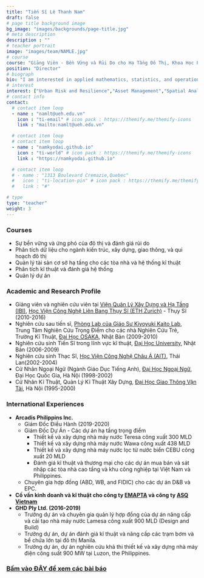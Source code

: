 ```yaml
---
title: "Tiến Sĩ Lê Thanh Nam"
draft: false
# page title background image
bg_image: "images/backgrounds/page-title.jpg"
# meta description
description : ""
# teacher portrait
image: "images/team/NAMLE.jpg"
# course
course: "Giảng Viên - Bền Vững và Rủi Do cho Hạ Tầng Đô Thị, Khoa Học Phân Tích và Xử Lý Dữ Liệu"
position: "Director"
# biograph
bio: "I am interested in applied mathematics, statistics, and operations research for optimal management and development of intervention strategies for buildings, infrastructure, and engineering systems."
# interest
interest: ["Urban Risk and Resilience","Asset Management","Spatial Analysis", "Operations Research", "Data Analytics and Machine Learning", "Project Management"]
# contact info
contact:
  # contact item loop
  - name : "namlt@ueh.edu.vn"
    icon : "ti-email" # icon pack : https://themify.me/themify-icons
    link : "mailto:namlt@ueh.edu.vn"

  # contact item loop
  # contact item loop
  - name : "namkyodai.github.io"
    icon : "ti-world" # icon pack : https://themify.me/themify-icons
    link : "https://namkyodai.github.io"

  # contact item loop
  # - name : "1313 Boulevard Cremazie,Quebec"
  #   icon : "ti-location-pin" # icon pack : https://themify.me/themify-icons
  #   link : "#"

# type
type: "teacher"
weight: 3
---
```



### Courses
* Sự bền vững và ứng phó của đô thị và đánh giá rủi do
* Phân tích dữ liệu cho ngành kiến trúc, xây dựng, giao thông, và qui hoạch đô thị
* Quản lý tài sản cơ sở hạ tầng cho các tòa nhà và hệ thống kĩ thuật
* Phân tích kĩ thuật và đánh giá hệ thống
* Quản lý dự án

### Academic and Research Profile
* Giảng viên và nghiên cứu viên tại [Viện Quản Lý Xây Dựng và Hạ Tầng (IBI)](https://ibi.ethz.ch/), [Học Viện Công Nghệ Liên Bang Thụy Sĩ (ETH Zurich)](https://ethz.ch/en.html) - Thụy Sĩ (2010-2016)
* Nghiên cứu sau tiến sĩ, [Phòng Lab của Giáo Sư Kiyoyuki Kaito Lab](http://www.infra-assetmetrics.com/), Trung Tâm Nghiên Cứu Trọng Điểm cho các nhà Nghiên Cứu Trẻ, Trường Kĩ Thuật, [Đại Học OSAKA](https://www.osaka-u.ac.jp/), Nhật Bản (2009-2010)
* Nghiên cứu sinh Tiến Sĩ trong lĩnh vực kĩ thuật, [Đại Học University](https://www.kyoto-u.ac.jp/en), Nhật Bản (2006-2009)
* Nghiên cứu sinh Thạc Sĩ, [Học Viện Công Nghệ Châu Á (AIT)](https://www.ait.ac.th/), Thái Lan(2002-2004)
* Cử Nhân Ngoại Ngữ (Ngành Giáo Dục Tiếng Anh), [Đại Học Ngoại Ngữ](http://en.ulis.vnu.edu.vn/), Đại Học Quốc Gia, Hà Nội (1998-2002)
* Cử Nhân Kĩ Thuật, Quản Lý Kĩ Thuật Xây Dựng, [Đại Học Giao Thông Vận Tải](http://en.utc.edu.vn/), Hà Nội (1995-2000)

### International Experiences
* **Arcadis Philippins Inc.**
  - Giám Đốc Điều Hành (2019-2020)
  - Giám Đốc Dự Án - Các dự án hạ tầng trọng điểm
    - Thiết kế và xây dựng nhà máy nước Teresa công xuất 300 MLD
    - Thiết kế và xây dựng nhà máy nước Wawa công xuất 438 MLD
    - Thiết kế và xây dựng nhà máy nước lọc từ nước biển CEBU công xuất 20 MLD
    - Đánh giá kĩ thuật và thương mại cho các dự án mua bán và sát nhập các tòa nhà cao tầng và khu công nghiệp tại Việt Nam và Philippines.
  - Chuyên gia hợp đồng (ABD, WB, and FIDIC) cho các dự án D&B và EPC.
* **Cố vấn kinh doanh và kĩ thuật cho công ty [EMAPTA](http://www.emapta.com) và công ty [ASQ Vietnam](https://asq.vn)**
* **GHD Ply Ltd. (2016-2019)**
  * Trưởng dự án và chuyên gia quản lý hợp đồng của dự án nâng cấp và cải tạo nhà máy nước Lamesa công xuất 900 MLD (Design and Build)
  * Trưởng dự án, dự án đánh giá kĩ thuật và nâng cấp các trạm bơm và bể chứa lớn tại đô thị Manila.
  * Trưởng dự án, dự án nghiên cứu khả thi thiết kế và xây dựng nhà máy điện công suất 900 MW tại Luzon, the Philippines.


### [Bấm vào ĐÂY để xem các bài báo](https://namkyodai.github.io/publication/)
